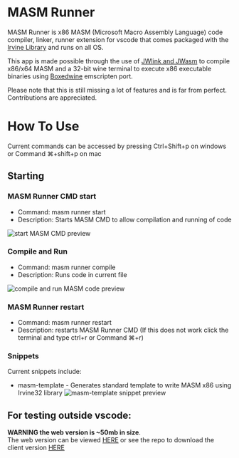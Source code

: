 # MASM Runner

MASM Runner is x86 MASM (Microsoft Macro Assembly Language) code compiler, linker, runner extension for vscode that comes packaged with the [Irvine Library](http://asmirvine.com/) and runs on all OS.

This app is made possible through the use of [JWlink and JWasm](https://github.com/JWasm) to compile x86/x64 MASM and a 32-bit wine terminal to execute x86 executable binaries using [Boxedwine](http://www.boxedwine.org/) emscripten port.

Please note that this is still missing a lot of features and is far from perfect. Contributions are appreciated.

# How To Use

Current commands can be accessed by pressing Ctrl+Shift+p on windows or Command ⌘+shift+p on mac

## Starting

### MASM Runner CMD start

- Command: masm runner start
- Description: Starts MASM CMD to allow compilation and running of code

![start MASM CMD preview](https://raw.githubusercontent.com/istareatscreens/vscode-masm-x86-runner/master/docs/start.gif)

### Compile and Run

- Command: masm runner compile
- Description: Runs code in current file

![compile and run MASM code preview](https://raw.githubusercontent.com/istareatscreens/vscode-masm-x86-runner/master/docs/compile_and_run.gif)

### MASM Runner restart

- Command: masm runner restart
- Description: restarts MASM Runner CMD (If this does not work click the terminal and type ctrl+r or Command ⌘+r)

### Snippets

Current snippets include:

- masm-template - Generates standard template to write MASM x86 using Irvine32 library
  ![masm-template snippet preview](https://raw.githubusercontent.com/istareatscreens/vscode-masm-x86-runner/master/docs/snippet.gif)

## For testing outside vscode:

**WARNING the web version is ~50mb in size**.  
The web version can be viewed [HERE](https://wasm-masm-x86-editor.netlify.app/) or see the repo to download the client version [HERE](https://github.com/istareatscreens/wasm-masm-x86-editor/releases)
